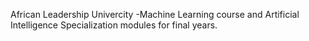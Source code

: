 African Leadership Univercity -Machine Learning course and Artificial Intelligence Specialization modules for final years.

